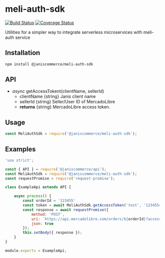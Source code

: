 # meli-auth-sdk
[![Build Status](https://travis-ci.org/janis-commerce/meli-auth-sdk.svg?branch=master)](https://travis-ci.org/janis-commerce/meli-auth-sdk) [![Coverage Status](https://coveralls.io/repos/github/janis-commerce/meli-auth-sdk/badge.svg?branch=master)](https://coveralls.io/github/janis-commerce/meli-auth-sdk?branch=master)

Utilities for a simpler way to integrate serverless microservices with meli-auth service

## Installation

```sh
npm install @janiscommerce/meli-auth-sdk
```

## API
-   _async_  getAccessTokent(clientName, sellerId)
    -   clientName {string} Janis client name
	-   sellerId {string} Seller/User ID of MercadoLibre
    -   **returns**  {string} MercadoLibre access token.

## Usage

```js
const MeliAuthSdk = require('@janiscommerce/meli-auth-sdk');
```

## Examples
```js
'use strict';

const { API } = require('@janiscommerce/api');
const MeliAuthSdk = require('@janiscommerce/meli-auth-sdk');
const requestPromise = require('request-promise');

class ExampleApi extends API {

	async process() {
		const orderId = '123455'
		const token = await MeliAuthSdk.getAccessToken('test', '1234554');
		const response = await requestPromise({
			method: 'POST',
			uri: `https://api.mercadolibre.com/orders/${orderId}?access_token=${token}`
			json: true
		});
		this.setBody({ response });
	}
}

module.exports = ExampleApi;
```
